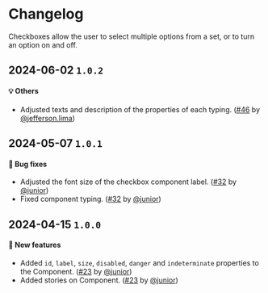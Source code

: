 # Changelog

Checkboxes allow the user to select multiple options from a set, or to turn an option on and off.

## 2024-06-02 `1.0.2`

#### 💡 Others

- Adjusted texts and description of the properties of each typing. ([#46](https://git.rarolabs.com.br/frontend/rarui/-/merge_requests/46) by [@jefferson.lima](https://git.rarolabs.com.br/jefferson.lima))

## 2024-05-07 `1.0.1`

#### 🐛 Bug fixes

- Adjusted the font size of the checkbox component label. ([#32](https://git.rarolabs.com.br/frontend/rarui/pull/32) by [@junior](https://git.rarolabs.com.br/junior))
- Fixed component typing. ([#32](https://git.rarolabs.com.br/frontend/rarui/-/merge_requests/32) by [@junior](https://git.rarolabs.com.br/junior))

## 2024-04-15 `1.0.0`

#### 🎉 New features

- Added `id`, `label`, `size`, `disabled`, `danger` and `indeterminate` properties to the Component. ([#23](https://git.rarolabs.com.br/frontend/rarui/pull/23) by [@junior](https://git.rarolabs.com.br/junior))
- Added stories on Component. ([#23](https://git.rarolabs.com.br/frontend/rarui/pull/23) by [@junior](https://git.rarolabs.com.br/junior))

<!-- #### 🛠 Breaking changes -->

<!-- #### 📚 3rd party library updates -->

<!-- #### 🎉 New features -->

<!-- #### 🐛 Bug fixes -->

<!-- #### 💡 Others -->
